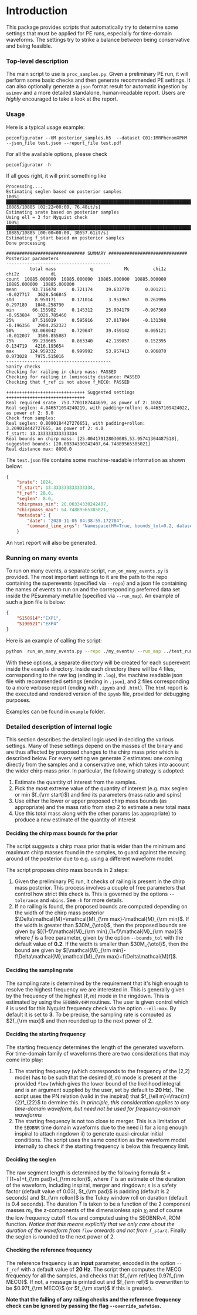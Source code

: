 # Introduction
This package provides scripts that automatically try to determine some settings that must be applied for PE runs, especially for time-domain waveforms.
The settings try to strike a balance between being conservative and being feasible.

### Top-level description
The main script to use is `proc_samples.py`.  Given a preliminary PE run, it will perform some basic checks and then generate recommended PE settings. It can also optionally generate a `json` format result for automatic ingestion by `asimov` and a more detailed standalone, human-readable report. Users are _highly_ encouraged to take a look at the report.

### Usage
Here is a typical usage example:
```
peconfigurator --HM posterior_samples.h5  --dataset C01:IMRPhenomXPHM --json_file test.json --report_file test.pdf
```

For all the available options, please check
```
peconfigurator -h
```

If all goes right, it will print something like
```
Processing....
Estimating seglen based on posterior samples
100%|███████████████████████████████████████████████████████████████████████████████████████████████████████████████████████████████████████████████████████████████| 10885/10885 [02:22<00:00, 76.48it/s]
Estimating srate based on posterior samples
Using ell = 3 for Nyquist check
100%|████████████████████████████████████████████████████████████████████████████████████████████████████████████████████████████████████████████████████████████| 10885/10885 [00:00<00:00, 30557.61it/s]
Estimating f_start based on posterior samples
Done processing

############################## SUMMARY ##############################
Posterior parameters
----------------------------------------
         total mass             q            Mc         chi1z         chi2z            dL
count  10885.000000  10885.000000  10885.000000  10885.000000  10885.000000  10885.000000
mean      93.716478      0.721174     39.633770      0.001211     -0.027717   3628.546845
std        8.950171      0.171014      3.951967      0.261996      0.297189   1048.258790
min       66.155982      0.145312     25.004179     -0.967360     -0.953884   1026.785460
25%       87.516019      0.595916     37.017804     -0.131398     -0.196356   2904.252323
50%       93.068042      0.729647     39.459142      0.005121     -0.012037   3506.855087
75%       99.238665      0.863340     42.139057      0.152395      0.134719   4216.193654
max      124.959332      0.999992     53.957413      0.906870      0.973028   7975.515016
----------------------------------------
Sanity checks
Checking for railing in chirp mass: PASSED
Checking for railing in luminosity distance: PASSED
Checking that f_ref is not above f_MECO: PASSED

++++++++++++++++++++++++++++++ Suggested settings ++++++++++++++++++++++++++++++
Real required srate  753.7701187444659, as power of 2: 1024
Real seglen: 4.046571094240219, with padding+rollon: 6.44657109424022, as power of 2: 8.0
Check from samples:
Real seglen: 0.8090184427276651, with padding+rollon: 3.209018442727665, as power of 2: 4.0
f_start: 13.333333333333334
Real bounds on chirp mass: [25.004179128030085,53.95741304487518], suggested bounds: [20.00334330242407,64.74889565385021]
Real distance max: 8000.0

```

The `test.json` file contains some machine-readable information as shown below:

```json
{
    "srate": 1024,
    "f_start": 13.333333333333334,
    "f_ref": 20.0,
    "seglen": 8.0,
    "chirpmass_min": 20.00334330242407,
    "chirpmass_max": 64.74889565385021,
    "metadata": {
        "date": "2020-11-05 04:38:55.172784",
        "command_line_args": "Namespace(HM=True, bounds_tol=0.2, dataset='C01:IMRPhenomXPHM', ell_max=3, f_ref=20.0, flow=20.0, json_file='test.json', nbins=50, q_min=None, report_file='test.pdf', samples_file='./posterior_samples.h5', tolerance=2.0)"
    }
```

An `html` report will also be generated.

### Running on many events
To run on many events, a separate script, `run_on_many_events.py` is provided. The most important settings to it are the path to the repo containing the superevents (specified via `--repo`) and a json file containing the names of events to run on and the corresponding preferred data set inside the PEsummary metafile (specified via `--run_map`). An example of such a json file is below:
```json
{
    "S150914":"EXP1",
    "S190521":"EXP4"
}
```
Here is an example of calling the script:
```bash
python  run_on_many_events.py --repo ./my_events/ --run_map ../test_run_map.json --json_output --full_reports --output_dir example
```
With these options, a separate directory will be created for each superevent inside the `example` directory. Inside each directory there will be 4 files, corresponding to the raw log (ending in `.log`), the machine readable json file with recommended settings (ending in `.json`), and 2 files corresponding to a more verbose report (ending with `.ipynb` and `.html`). The `html` report is the executed and rendered version of the `ipynb` file, provided for debugging purposes.

Examples can be found in `example` folder.


### Detailed description of internal logic
This section describes the detailed logic used in deciding the various settings.  Many of these settings depend on the masses of the binary and are thus affected by proposed changes to the chirp mass prior which is described below.  For every setting we generate 2 estimates: one coming directly from the samples and a conservative one, which takes into account the wider chirp mass prior. In particular,  the following strategy is adopted:

1. Estimate the quantity of interest from the samples.
2. Pick the most extreme value of the quantity of interest (e.g. max seglen or min $f_{\rm start}$) and find its parameters (mass ratio and spins)
3. Use either the lower or upper proposed chirp mass bounds (as appropriate) and the mass ratio from step 2 to estimate a new total mass
4. Use this total mass along with the other params (as appropriate) to produce a new estimate of the quantity of interest



#### Deciding the chirp mass bounds for the prior
The script suggests a chirp mass prior that is wider than the minimum and maximum chirp masses found in the samples, to guard against the moving around of the posterior due to e.g. using a different waveform model.

The script proposes chirp mass bounds in 2 steps:
1. Given the preliminary PE run, it checks of railing is present in the chirp mass posterior. This process involves a couple of free parameters that control how strict this check is. This is governed by the options `--tolerance` and `nbins`. See `-h` for more details.
2. If no railing is found, the proposed bounds are computed depending on the width of the chirp mass posterior $`\Delta\mathcal{M}=\mathcal{M}_{\rm max}-\mathcal{M}_{\rm min}`$. If the width is greater than $`30M_{\otol}`$, then the proposed bounds are given by $`[(1-f)\mathcal{M}_{\rm min},(1+f)\mathcal{M}_{\rm max}]`$ where $`f`$ is a free parameter, given by the option `--bounds_tol` with the default value of **0.2**. If the width is smaller than $`30M_{\otol}`$, then the bound are given by $`[\mathcal{M}_{\rm min}-f\Delta\mathcal{M},\mathcal{M}_{\rm max}+f\Delta\mathcal{M}f]`$.


#### Deciding the sampling rate
The sampling rate is determined by the requirement that it's high enough to resolve the highest frequency we are interested in. This is generally given by the frequency of the highest $`(\ell,m)`$ mode in the ringdown. This is estimated by using the `SEOBNRv4HM` routines.  The user is given control which $`\ell`$ is used for this Nyquist frequency check via the option `--ell-max`. By default it is set to **3**.  To be precise, the sampling rate is computed as $`2f_{\rm max}`$ and then rounded up to the next power of 2.

#### Deciding the starting frequency
The starting frequency determines the length of the generated waveform. For time-domain family of waveforms there are two considerations that may come into play:
1. The starting frequency (which corresponds to the frequency of the (2,2) mode) has to be such that the desired $`(\ell,m)`$ mode is present at the provided `flow` (which gives the lower bound of the likelihood integral and is an argument supplied by the user, set by default to **20 Hz**). The script uses the PN relation (valid in the inspiral) that $`f_{\ell m}=\frac{m}{2}f_{22}`$ to dermine this. _In principle, this consideration applies to any time-domain waveform, but need not be used for frequency-domain waveforms_
2. The starting frequency is not too close to merger. This is a limitation of the `SEOBNR` time domain waveforms due to the need i) for a long enough inspiral to attach ringdown ii) to generate quasi-circular initial conditions. The script uses the same condition as the waveform model internally to check if the starting frequency is below this frequency limit.

#### Deciding the seglen
The raw segment length is determined by the following formula
$`t = T(1+s)+t_{\rm pad}+t_{\rm rollon}`$, where $`T`$ is an estimate of the duration of the waveform, including inspiral, merger and ringdown; $`s`$ is a safety factor (default value of 0.03), $`t_{\rm pad}`$ is padding (default is 2 seconds) and $`t_{\rm rollon}`$ is the Tukey window roll on duration (default is 0.4 seconds).  The duration $`T`$ is taken to be a function of the 2 component masses $`m_{i}`$, the z-components of the dimensionless spin $`\chi_{i}`$ and of course the low frequency cutoff `flow` and computed using the SEOBNRv4_ROM function.  *Notice that this means explicitly that we only care about the duration of the waveform from `flow` onwards and not from `f_start`*.   Finally the seglen is rounded to the next power of 2.


#### Checking the reference frequency
The reference frequency is an **input** parameter, encoded in the option `--f_ref` with a default value of **20 Hz**. The script then computes the MECO frequency for all the samples, and checks that $`f_{\rm ref}\leq 0.97f_{\rm MECO}`$. If not, a message is printed out and $`f_{\rm ref}`$ is overwritten to be $`0.97f_{\rm MECO}`$ (or $`f_{\rm start}`$ if this is greater).

**Note that the failing of any railing checks and the reference frequency check can be ignored by passing the flag `--override_safeties`.**
